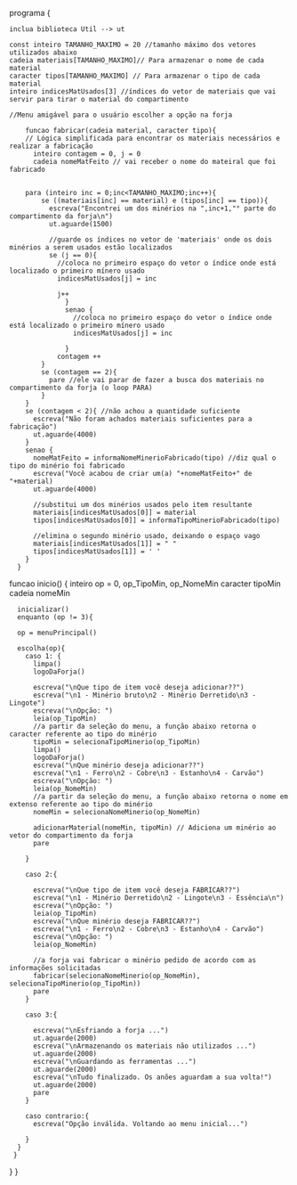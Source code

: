 programa {

    inclua biblioteca Util --> ut

    const inteiro TAMANHO_MAXIMO = 20 //tamanho máximo dos vetores utilizados abaixo
    cadeia materiais[TAMANHO_MAXIMO]// Para armazenar o nome de cada material
    caracter tipos[TAMANHO_MAXIMO] // Para armazenar o tipo de cada material
    inteiro indicesMatUsados[3] //índices do vetor de materiais que vai servir para tirar o material do compartimento
    
    //Menu amigável para o usuário escolher a opção na forja

        funcao fabricar(cadeia material, caracter tipo){
        // Lógica simplificada para encontrar os materiais necessários e realizar a fabricação
          inteiro contagem = 0, j = 0
          cadeia nomeMatFeito // vai receber o nome do mateiral que foi fabricado
          
        
        para (inteiro inc = 0;inc<TAMANHO_MAXIMO;inc++){
            se ((materiais[inc] == material) e (tipos[inc] == tipo)){
              escreva("Encontrei um dos minérios na ",inc+1,"° parte do compartimento da forja\n")
              ut.aguarde(1500)
              
              //guarde os índices no vetor de 'materiais' onde os dois minérios a serem usados estão localizados
              se (j == 0){
                //coloca no primeiro espaço do vetor o índice onde está localizado o primeiro mínero usado
                indicesMatUsados[j] = inc 
           
                j++
                  }
                  senao {
                    //coloca no primeiro espaço do vetor o índice onde está localizado o primeiro mínero usado
                    indicesMatUsados[j] = inc 
                                  
                  }
                contagem ++
            }
            se (contagem == 2){
              pare //ele vai parar de fazer a busca dos materiais no compartimento da forja (o loop PARA)
            }
        }
        se (contagem < 2){ //não achou a quantidade suficiente
          escreva("Não foram achados materiais suficientes para a fabricação")
          ut.aguarde(4000)
        }
        senao {
          nomeMatFeito = informaNomeMinerioFabricado(tipo) //diz qual o tipo do minério foi fabricado
          escreva("Você acabou de criar um(a) "+nomeMatFeito+" de "+material)
          ut.aguarde(4000)

          //substitui um dos minérios usados pelo item resultante 
          materiais[indicesMatUsados[0]] = material
          tipos[indicesMatUsados[0]] = informaTipoMinerioFabricado(tipo)

          //elimina o segundo minério usado, deixando o espaço vago
          materiais[indicesMatUsados[1]] = " "          
          tipos[indicesMatUsados[1]] = ' '
        }
      }
 
  funcao inicio() {
      inteiro op = 0, op_TipoMin, op_NomeMin
      caracter tipoMin
      cadeia nomeMin

      inicializar()
      enquanto (op != 3){
    
      op = menuPrincipal()

      escolha(op){
        caso 1: {
          limpa()
          logoDaForja()
          
          escreva("\nQue tipo de item você deseja adicionar??")
          escreva("\n1 - Minério bruto\n2 - Minério Derretido\n3 - Lingote")
          escreva("\nOpção: ")
          leia(op_TipoMin)
          //a partir da seleção do menu, a função abaixo retorna o caracter referente ao tipo do minério
          tipoMin = selecionaTipoMinerio(op_TipoMin)
          limpa()
          logoDaForja() 
          escreva("\nQue minério deseja adicionar??")
          escreva("\n1 - Ferro\n2 - Cobre\n3 - Estanho\n4 - Carvão")
          escreva("\nOpção: ")
          leia(op_NomeMin)
          //a partir da seleção do menu, a função abaixo retorna o nome em extenso referente ao tipo do minério
          nomeMin = selecionaNomeMinerio(op_NomeMin)

          adicionarMaterial(nomeMin, tipoMin) // Adiciona um minério ao vetor do compartimento da forja
          pare
          
        }

        caso 2:{

          escreva("\nQue tipo de item você deseja FABRICAR??")
          escreva("\n1 - Minério Derretido\n2 - Lingote\n3 - Essência\n")
          escreva("\nOpção: ")
          leia(op_TipoMin)
          escreva("\nQue minério deseja FABRICAR??")
          escreva("\n1 - Ferro\n2 - Cobre\n3 - Estanho\n4 - Carvão")
          escreva("\nOpção: ")
          leia(op_NomeMin)

          //a forja vai fabricar o minério pedido de acordo com as informações solicitadas
          fabricar(selecionaNomeMinerio(op_NomeMin), selecionaTipoMinerio(op_TipoMin))
          pare
        }

        caso 3:{

          escreva("\nEsfriando a forja ...")
          ut.aguarde(2000)
          escreva("\nArmazenando os materiais não utilizados ...")
          ut.aguarde(2000)
          escreva("\nGuardando as ferramentas ...")
          ut.aguarde(2000)
          escreva("\nTudo finalizado. Os anões aguardam a sua volta!")
          ut.aguarde(2000)
          pare
        }

        caso contrario:{
          escreva("Opção inválida. Voltando ao menu inicial...")

        }
      }
     }
  }
}

